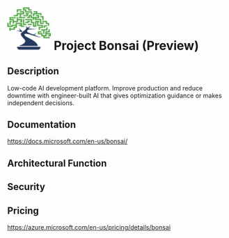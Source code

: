 # <img src ="../img/Project Bonsai (Preview).svg" width=100 /> Project Bonsai (Preview)                 



## Description										
Low-code AI development platform. Improve production and reduce downtime with engineer-built AI that gives optimization guidance or makes independent decisions.





## Documentation
https://docs.microsoft.com/en-us/bonsai/



## Architectural Function




## Security




## Pricing
https://azure.microsoft.com/en-us/pricing/details/bonsai



